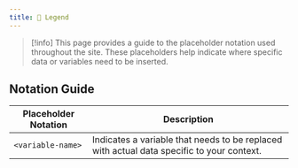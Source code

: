 ```yaml
---
title: 📘 Legend
---
```


> [!info]
> This page provides a guide to the placeholder notation used throughout the site. These placeholders help indicate where specific data or variables need to be inserted.

## Notation Guide

|Placeholder Notation|Description|
|---|---|
|`<variable-name>`|Indicates a variable that needs to be replaced with actual data specific to your context.|